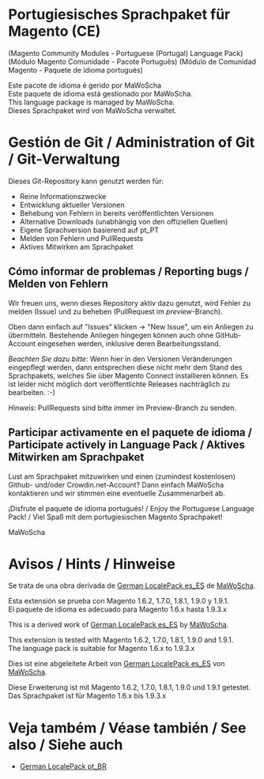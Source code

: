 # Portugiesisches Sprachpaket für Magento (CE)
(Magento Community Modules - Portuguese (Portugal) Language Pack)<br />
(Módulo Magento Comunidade - Pacote Português)
(Módulo de Comunidad Magento - Paquete de idioma portugués)

Este pacote de idioma é gerido por MaWoScha<br />
Este paquete de idioma está gestionado por MaWoScha.<br />
This language package is managed by MaWoScha.<br />
Dieses Sprachpaket wird von MaWoScha verwaltet.


# Gestión de Git / Administration of Git / Git-Verwaltung

Dieses Git-Repository kann genutzt werden für:

* Reine Informationszwecke
* Entwicklung aktueller Versionen
* Behebung von Fehlern in bereits veröffentlichten Versionen
* Alternative Downloads (unabhängig von den offiziellen Quellen)
* Eigene Sprachversion basierend auf pt_PT
* Melden von Fehlern und PullRequests
* Aktives Mitwirken am Sprachpaket

## Cómo informar de problemas / Reporting bugs / Melden von Fehlern

Wir freuen uns, wenn dieses Repository aktiv dazu genutzt, wird Fehler zu melden (Issue) und zu beheben (PullRequest im _preview_-Branch).

Oben dann einfach auf "Issues" klicken -> "New Issue", um ein Anliegen zu übermitteln. Bestehende Anliegen hingegen können auch ohne GitHub-Account eingesehen werden, inklusive deren Bearbeitungsstand.

_Beachten Sie dazu bitte:_ Wenn hier in den Versionen Veränderungen eingepflegt werden, dann entsprechen diese nicht mehr dem Stand des Sprachpakets, welches Sie über Magento Connect installieren können. Es ist leider nicht möglich dort veröffentlichte Releases nachträglich zu bearbeiten. :-)

_Hinweis:_ PullRequests sind bitte immer im Preview-Branch zu senden.

## Participar activamente en el paquete de idioma / Participate actively in Language Pack / Aktives Mitwirken am Sprachpaket

Lust am Sprachpaket mitzuwirken und einen (zumindest kostenlosen) Github- und/oder Crowdin.net-Account? Dann einfach MaWoScha kontaktieren und wir stimmen eine eventuelle Zusammenarbeit ab.

¡Disfrute el paquete de idioma portugués! / Enjoy the Portuguese Language Pack! / Viel Spaß mit dem portugiesischen Magento Sprachpaket!

MaWoScha


# Avisos / Hints / Hinweise

Se trata de una obra derivada de [German LocalePack es_ES](https://github.com/MaWoScha/German_LocalePack_es_ES) de [MaWoScha](https://github.com/MaWoScha/).

Esta extensión se prueba con Magento 1.6.2, 1.7.0, 1.8.1, 1.9.0 y 1.9.1. <br />
El paquete de idioma es adecuado para Magento 1.6.x hasta 1.9.3.x


This is a derived work of [German LocalePack es_ES](https://github.com/MaWoScha/German_LocalePack_es_ES) by [MaWoScha](https://github.com/MaWoScha/).

This extension is tested with Magento 1.6.2, 1.7.0, 1.8.1, 1.9.0 and 1.9.1. <br />
The language pack is suitable for Magento 1.6.x to 1.9.3.x


Dies ist eine abgeleitete Arbeit von [German LocalePack es_ES](https://github.com/MaWoScha/German_LocalePack_es_ES) von [MaWoScha](https://github.com/MaWoScha/).

Diese Erweiterung ist mit Magento 1.6.2, 1.7.0, 1.8.1, 1.9.0 und 1.9.1 getestet. <br />
Das Sprachpaket ist für Magento 1.6.x bis 1.9.3.x


# Veja também / Véase también / See also / Siehe auch
* [German LocalePack pt_BR](https://github.com/MaWoScha/German_LocalePack_pt_BR)
